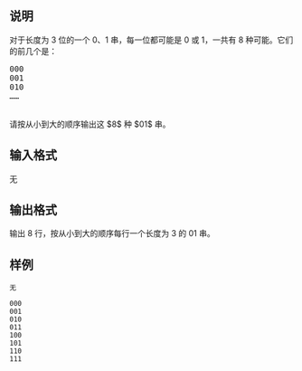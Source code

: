 <h2>说明</h2>

对于长度为 $3$ 位的一个 $0$、$1$ 串，每一位都可能是 $0$ 或 $1$，一共有 $8$ 种可能。它们的前几个是：<br />
<pre>000
001
010
……</pre>
<br />
请按从小到大的顺序输出这 $8$ 种 $01$ 串。
<h2>输入格式</h2>

无

<h2>输出格式</h2>

输出 $8$ 行，按从小到大的顺序每行一个长度为 $3$ 的 $01$ 串。

<h2>样例</h2>
<pre><code class="language-input1">无</code></pre><pre><code class="language-output1">000
001
010
011
100
101
110
111</code></pre>
